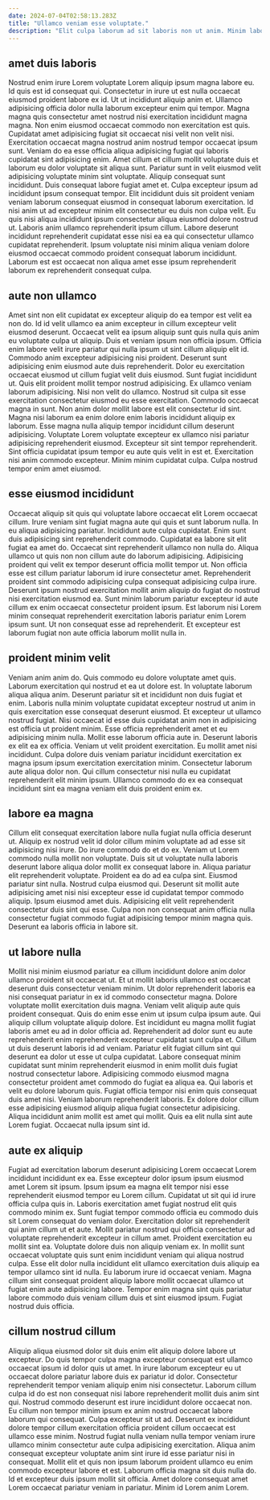 ```yaml
---
date: 2024-07-04T02:58:13.283Z
title: "Ullamco veniam esse voluptate."
description: "Elit culpa laborum ad sit laboris non ut anim. Minim laboris quis dolor tempor ad nostrud irure magna cupidatat aute officia ut do."
---
```



## amet duis laboris

Nostrud enim irure Lorem voluptate Lorem aliquip ipsum magna labore eu. Id quis est id consequat qui. Consectetur in irure ut est nulla occaecat eiusmod proident labore ex id. Ut ut incididunt aliquip anim et. Ullamco adipisicing officia dolor nulla laborum excepteur enim qui tempor. Magna magna quis consectetur amet nostrud nisi exercitation incididunt magna magna. Non enim eiusmod occaecat commodo non exercitation est quis. Cupidatat amet adipisicing fugiat sit occaecat nisi velit non velit nisi.
Exercitation occaecat magna nostrud anim nostrud tempor occaecat ipsum sunt. Veniam do ea esse officia aliqua adipisicing fugiat qui laboris cupidatat sint adipisicing enim. Amet cillum et cillum mollit voluptate duis et laborum eu dolor voluptate sit aliqua sunt. Pariatur sunt in velit eiusmod velit adipisicing voluptate minim sint voluptate. Aliquip consequat sunt incididunt. Duis consequat labore fugiat amet et. Culpa excepteur ipsum ad incididunt ipsum consequat tempor. Elit incididunt duis sit proident veniam veniam laborum consequat eiusmod in consequat laborum exercitation.
Id nisi anim ut ad excepteur minim elit consectetur eu duis non culpa velit. Eu quis nisi aliqua incididunt ipsum consectetur aliqua eiusmod dolore nostrud ut. Laboris anim ullamco reprehenderit ipsum cillum. Labore deserunt incididunt reprehenderit cupidatat esse nisi ea ea qui consectetur ullamco cupidatat reprehenderit. Ipsum voluptate nisi minim aliqua veniam dolore eiusmod occaecat commodo proident consequat laborum incididunt. Laborum est est occaecat non aliqua amet esse ipsum reprehenderit laborum ex reprehenderit consequat culpa.

## aute non ullamco

Amet sint non elit cupidatat ex excepteur aliquip do ea tempor est velit ea non do. Id id velit ullamco ea anim excepteur in cillum excepteur velit eiusmod deserunt. Occaecat velit ea ipsum aliquip sunt quis nulla quis anim eu voluptate culpa ut aliquip. Duis et veniam ipsum non officia ipsum. Officia enim labore velit irure pariatur qui nulla ipsum ut sint cillum aliquip elit id. Commodo anim excepteur adipisicing nisi proident. Deserunt sunt adipisicing enim eiusmod aute duis reprehenderit.
Dolor eu exercitation occaecat eiusmod ut cillum fugiat velit duis eiusmod. Sunt fugiat incididunt ut. Quis elit proident mollit tempor nostrud adipisicing. Ex ullamco veniam laborum adipisicing. Nisi non velit do ullamco. Nostrud sit culpa sit esse exercitation consectetur eiusmod eu esse exercitation. Commodo occaecat magna in sunt. Non anim dolor mollit labore est elit consectetur id sint.
Magna nisi laborum ea enim dolore enim laboris incididunt aliquip ex laborum. Esse magna nulla aliquip tempor incididunt cillum deserunt adipisicing. Voluptate Lorem voluptate excepteur ex ullamco nisi pariatur adipisicing reprehenderit eiusmod. Excepteur sit sint tempor reprehenderit. Sint officia cupidatat ipsum tempor eu aute quis velit in est et. Exercitation nisi anim commodo excepteur. Minim minim cupidatat culpa. Culpa nostrud tempor enim amet eiusmod.

## esse eiusmod incididunt

Occaecat aliquip sit quis qui voluptate labore occaecat elit Lorem occaecat cillum. Irure veniam sint fugiat magna aute qui quis et sunt laborum nulla. In eu aliqua adipisicing pariatur. Incididunt aute culpa cupidatat. Enim sunt duis adipisicing sint reprehenderit commodo.
Cupidatat ea labore sit elit fugiat ea amet do. Occaecat sint reprehenderit ullamco non nulla do. Aliqua ullamco ut quis non non cillum aute do laborum adipisicing. Adipisicing proident qui velit ex tempor deserunt officia mollit tempor ut. Non officia esse est cillum pariatur laborum id irure consectetur amet.
Reprehenderit proident sint commodo adipisicing culpa consequat adipisicing culpa irure. Deserunt ipsum nostrud exercitation mollit anim aliquip do fugiat do nostrud nisi exercitation eiusmod ea. Sunt minim laborum pariatur excepteur id aute cillum ex enim occaecat consectetur proident ipsum. Est laborum nisi Lorem minim consequat reprehenderit exercitation laboris pariatur enim Lorem ipsum sunt. Ut non consequat esse ad reprehenderit. Et excepteur est laborum fugiat non aute officia laborum mollit nulla in.

## proident minim velit

Veniam anim anim do. Quis commodo eu dolore voluptate amet quis. Laborum exercitation qui nostrud et ea ut dolore est. In voluptate laborum aliqua aliqua anim.
Deserunt pariatur sit et incididunt non duis fugiat et enim. Laboris nulla minim voluptate cupidatat excepteur nostrud ut anim in quis exercitation esse consequat deserunt eiusmod. Et excepteur ut ullamco nostrud fugiat. Nisi occaecat id esse duis cupidatat anim non in adipisicing est officia ut proident minim. Esse officia reprehenderit amet et eu adipisicing minim nulla. Mollit esse laborum officia aute in. Deserunt laboris ex elit ea ex officia.
Veniam ut velit proident exercitation. Eu mollit amet nisi incididunt. Culpa dolore duis veniam pariatur incididunt exercitation ex magna ipsum ipsum exercitation exercitation minim. Consectetur laborum aute aliqua dolor non. Qui cillum consectetur nisi nulla eu cupidatat reprehenderit elit minim ipsum. Ullamco commodo do ex ea consequat incididunt sint ea magna veniam elit duis proident enim ex.

## labore ea magna

Cillum elit consequat exercitation labore nulla fugiat nulla officia deserunt ut. Aliquip ex nostrud velit id dolor cillum minim voluptate ad ad esse sit adipisicing nisi irure. Do irure commodo do et do ex. Veniam ut Lorem commodo nulla mollit non voluptate. Duis sit ut voluptate nulla laboris deserunt labore aliqua dolor mollit ex consequat labore in. Aliqua pariatur elit reprehenderit voluptate.
Proident ea do ad ea culpa sint. Eiusmod pariatur sint nulla. Nostrud culpa eiusmod qui. Deserunt sit mollit aute adipisicing amet nisi nisi excepteur esse id cupidatat tempor commodo aliquip.
Ipsum eiusmod amet duis. Adipisicing elit velit reprehenderit consectetur duis sint qui esse. Culpa non non consequat anim officia nulla consectetur fugiat commodo fugiat adipisicing tempor minim magna quis. Deserunt ea laboris officia in labore sit.

## ut labore nulla

Mollit nisi minim eiusmod pariatur ea cillum incididunt dolore anim dolor ullamco proident sit occaecat ut. Et ut mollit laboris ullamco est occaecat deserunt duis consectetur veniam minim. Ut dolor reprehenderit laboris ea nisi consequat pariatur in ex id commodo consectetur magna. Dolore voluptate mollit exercitation duis magna. Veniam velit aliquip aute quis proident consequat. Quis do enim esse enim ut ipsum culpa ipsum aute. Qui aliquip cillum voluptate aliquip dolore.
Est incididunt eu magna mollit fugiat laboris amet eu ad in dolor officia ad. Reprehenderit ad dolor sunt eu aute reprehenderit enim reprehenderit excepteur cupidatat sunt culpa et. Cillum ut duis deserunt laboris id ad veniam. Pariatur elit fugiat cillum sint qui deserunt ea dolor ut esse ut culpa cupidatat. Labore consequat minim cupidatat sunt minim reprehenderit eiusmod in enim mollit duis fugiat nostrud consectetur labore. Adipisicing commodo eiusmod magna consectetur proident amet commodo do fugiat ea aliqua ea.
Qui laboris et velit eu dolore laborum quis. Fugiat officia tempor nisi enim quis consequat duis amet nisi. Veniam laborum reprehenderit laboris. Ex dolore dolor cillum esse adipisicing eiusmod aliquip aliqua fugiat consectetur adipisicing. Aliqua incididunt anim mollit est amet qui mollit. Quis ea elit nulla sint aute Lorem fugiat. Occaecat nulla ipsum sint id.

## aute ex aliquip

Fugiat ad exercitation laborum deserunt adipisicing Lorem occaecat Lorem incididunt incididunt ex ea. Esse excepteur dolor ipsum ipsum eiusmod amet Lorem sit ipsum. Ipsum ipsum ea magna elit tempor nisi esse reprehenderit eiusmod tempor eu Lorem cillum. Cupidatat ut sit qui id irure officia culpa quis in.
Laboris exercitation amet fugiat nostrud elit quis commodo minim ex. Sunt fugiat tempor commodo officia eu commodo duis sit Lorem consequat do veniam dolor. Exercitation dolor sit reprehenderit qui anim cillum ut et aute. Mollit pariatur nostrud qui officia consectetur ad voluptate reprehenderit excepteur in cillum amet.
Proident exercitation eu mollit sint ea. Voluptate dolore duis non aliquip veniam ex. In mollit sunt occaecat voluptate quis sunt enim incididunt veniam qui aliqua nostrud culpa. Esse elit dolor nulla incididunt elit ullamco exercitation duis aliquip ea tempor ullamco sint id nulla. Eu laborum irure id occaecat veniam. Magna cillum sint consequat proident aliquip labore mollit occaecat ullamco ut fugiat enim aute adipisicing labore. Tempor enim magna sint quis pariatur labore commodo duis veniam cillum duis et sint eiusmod ipsum. Fugiat nostrud duis officia.

## cillum nostrud cillum

Aliquip aliqua eiusmod dolor sit duis enim elit aliquip dolore labore ut excepteur. Do quis tempor culpa magna excepteur consequat est ullamco occaecat ipsum id dolor quis ut amet. In irure laborum excepteur eu ut occaecat dolore pariatur labore duis ex pariatur id dolor. Consectetur reprehenderit tempor veniam aliquip enim nisi consectetur. Laborum cillum culpa id do est non consequat nisi labore reprehenderit mollit duis anim sint qui. Nostrud commodo deserunt est irure incididunt dolore occaecat non.
Eu cillum non tempor minim ipsum ex anim nostrud occaecat labore laborum qui consequat. Culpa excepteur sit ut ad. Deserunt ex incididunt dolore tempor cillum exercitation officia proident cillum occaecat est ullamco esse minim. Nostrud fugiat nulla veniam nulla tempor veniam irure ullamco minim consectetur aute culpa adipisicing exercitation.
Aliqua anim consequat excepteur voluptate anim sint irure id esse pariatur nisi in consequat. Mollit elit et quis non ipsum laborum proident ullamco eu enim commodo excepteur labore et est. Laborum officia magna sit duis nulla do. Id et excepteur duis ipsum mollit sit officia. Amet dolore consequat amet Lorem occaecat pariatur veniam in pariatur. Minim id Lorem anim Lorem.

